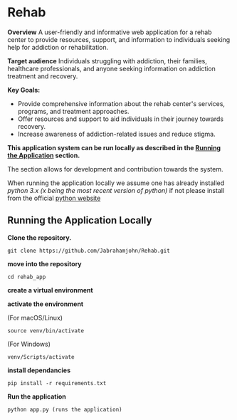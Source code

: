 # Rehab

**Overview**
A user-friendly and informative web application for a rehab center to provide resources, support, and information to individuals seeking help for addiction or rehabilitation.

**Target audience**
 Individuals struggling with addiction, their families, healthcare professionals, and anyone seeking information on addiction treatment and recovery.

**Key Goals:**

- Provide comprehensive information about the rehab center's services, programs, and treatment approaches.
- Offer resources and support to aid individuals in their journey towards recovery.
- Increase awareness of addiction-related issues and reduce stigma.

**This application system can be run locally as described in the [Running the Application](#running-the-application) section.**

The section allows for development and contribution towards the system.

When running the application locally we assume one has already installed *python 3.x (x being the most recent version of python)*
if not please install from the official [python website](https://www.python.org/downloads/)

## Running the Application Locally

**Clone the repository.**
```
git clone https://github.com/Jabrahamjohn/Rehab.git
```
**move into the repository**
```
cd rehab_app
```
**create a virtual environment**

**activate the environment**

(For macOS/Linux)
```
source venv/bin/activate 
```
(For Windows)
```
venv/Scripts/activate 
```
**install dependancies**
```
pip install -r requirements.txt 
```
**Run the application**
```
python app.py (runs the application)
```
